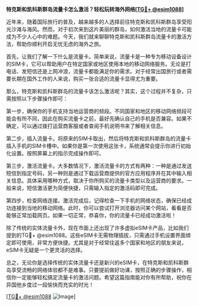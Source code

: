 **特克斯和凯科斯群岛流量卡怎么激活？轻松玩转海外网络[[TG💪+ @esim1088](https://t.me/s/esim1088)]**

近年来，随着国际旅行的普及，越来越多的人选择前往特克斯和凯科斯群岛享受阳光沙滩与海风。然而，对于初次来到这片美丽的群岛，如何激活当地的流量卡可能成为不少人心中的难题。今天，我们就来聊聊特克斯和凯科斯群岛流量卡的激活方法，帮助你顺利开启无忧无虑的海外之旅。

首先，让我们了解一下什么是流量卡。简单来说，流量卡是一种专为移动设备设计的SIM卡，它可以帮助用户在特定国家或地区使用本地的移动网络服务。无论是打电话、发短信还是上网冲浪，流量卡都能满足你的需求。对于经常出国旅行或者需要长期在国外工作的人来说，购买一张合适的流量卡显得尤为重要。

那么，特克斯和凯科斯群岛的流量卡该怎么激活呢？其实，这个过程并不复杂，只需按照以下步骤操作即可：

第一步，确保你的手机支持当地运营商的频段。不同国家和地区的移动网络频段可能会有所不同，因此在购买流量卡之前，最好先确认自己的手机是否兼容。如果不确定，可以通过拨打运营商客服或者查阅手机说明书来了解相关信息。

第二步，插入流量卡。将原来的SIM卡取出，然后将特克斯和凯科斯群岛的流量卡插入手机的SIM卡槽中。如果你是第一次使用这张卡，系统通常会提示你进行初始化设置。按照屏幕上的指示完成操作即可。

第三步，激活流量卡。大多数情况下，激活流量卡的方式有两种：一种是通过发送短信到指定号码，另一种则是通过下载运营商提供的官方应用程序并在其中输入相关信息。具体采用哪种方式，取决于你所购买的流量卡类型以及运营商的要求。一般来说，短信激活更为简便快捷，只需输入指定的激活码即可完成。

第四步，检查网络连接。激活完成后，记得检查一下手机的网络状态，确保已经成功连接到当地的移动网络。此时，你可以尝试打开浏览器访问某个网站，看看是否能够正常加载网页。如果一切正常，恭喜你，你的流量卡已经成功激活啦！

除了传统的实体流量卡外，现在市面上还出现了许多虚拟eSIM卡产品，比如我们提到的TG💪+ @esim1088。这些eSIM卡无需物理插拔，只需通过手机设置界面绑定即可使用，非常方便快捷。尤其是对于经常往返多个国家和地区的朋友来说，eSIM卡无疑是一个更灵活的选择。

总之，无论你是选择传统的实体流量卡还是新兴的eSIM卡，在特克斯和凯科斯群岛享受流畅的网络体验都不是难事。只要提前做好功课，按照正确的步骤操作，相信你一定能够轻松搞定流量卡的激活问题。希望这篇指南能对你有所帮助，祝你在异国他乡度过一段愉快而充实的时光！

[[TG💪+ @esim1088](https://t.me/s/esim1088) ![Image](https://i.postimg.cc/4NQfJmqS/Snipaste-2025-05-13-00-14-12.png)]
